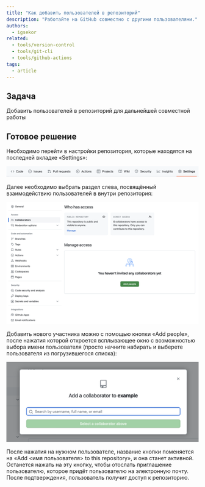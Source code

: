 ```yaml
---
title: "Как добавить пользователей в репозиторий"
description: "Работайте на GitHub совместно с другими пользователями."
authors:
  - igsekor
related:
  - tools/version-control
  - tools/git-cli
  - tools/github-actions
tags:
  - article
---
```


## Задача

Добавить пользователей в репозиторий для дальнейшей совместной работы

## Готовое решение

Необходимо перейти в настройки репозитория, которые находятся на последней вкладке «Settings»:

![Вкладки в верхней части окна для работы с репозирием. Выбрана вкладка с настройками «Settings»](images/repository-tabs.png)

Далее необходимо выбрать раздел слева, посвящённый взаимодействию пользователей в внутри репозитория:

![Раздел настроек репозитория «Collabarators», в котором можно управлять пользователями](images/repository-collaborators.png)

Добавить нового участника можно с помощью кнопки «Add people», после нажатия которой откроется всплывающее окно с возможностью выбора имени пользователя (просто начните набирать и выберете пользователя из погрузившегося списка):

![Окно добавления пользователя в репозиторий](images/github-add-collaborator.png)

После нажатия на нужном пользователе, название кнопки поменяется на «Add \<имя пользователя\> to this repository», и она станет активной. Останется нажать на эту кнопку, чтобы отослать приглашение пользователю, которое придёт пользователю на электронную почту. После подтверждения, пользователь получит доступ к репозиторию.
